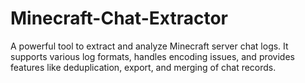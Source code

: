 # Minecraft-Chat-Extractor
A powerful tool to extract and analyze Minecraft server chat logs. It supports various log formats, handles encoding issues, and provides features like deduplication, export, and merging of chat records.
